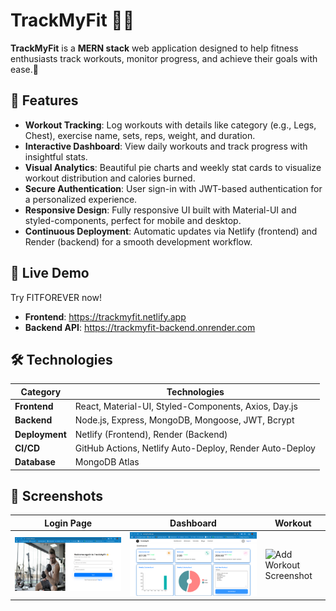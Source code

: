 # TrackMyFit 🏋️‍♂️

**TrackMyFit** is a **MERN stack** web application designed to help fitness enthusiasts track workouts, monitor progress, and achieve their goals with ease.💪

## 🌟 Features

- **Workout Tracking**: Log workouts with details like category (e.g., Legs, Chest), exercise name, sets, reps, weight, and duration.
- **Interactive Dashboard**: View daily workouts and track progress with insightful stats.
- **Visual Analytics**: Beautiful pie charts and weekly stat cards to visualize workout distribution and calories burned.
- **Secure Authentication**: User sign-in with JWT-based authentication for a personalized experience.
- **Responsive Design**: Fully responsive UI built with Material-UI and styled-components, perfect for mobile and desktop.
- **Continuous Deployment**: Automatic updates via Netlify (frontend) and Render (backend) for a smooth development workflow.

## 🚀 Live Demo

Try FITFOREVER now!

- **Frontend**: https://trackmyfit.netlify.app
- **Backend API**: https://trackmyfit-backend.onrender.com

## 🛠️ Technologies

| Category | Technologies |
| --- | --- |
| **Frontend** | React, Material-UI, Styled-Components, Axios, Day.js |
| **Backend** | Node.js, Express, MongoDB, Mongoose, JWT, Bcrypt |
| **Deployment** | Netlify (Frontend), Render (Backend) |
| **CI/CD** | GitHub Actions, Netlify Auto-Deploy, Render Auto-Deploy |
| **Database** | MongoDB Atlas |

## 📸 Screenshots

| Login Page | Dashboard | Workout |
| --- | --- | --- |
| ![Login Screenshot](screenshots/login.png) | ![Dashboard Screenshot](screenshots/dashboard.png) | ![Add Workout Screenshot](screenshots/add-workout.png) |
